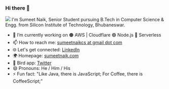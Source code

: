 ### Hi there 👋
<img src="https://komarev.com/ghpvc/?username=sumeetweb">  
I'm Sumeet Naik, Senior Student pursuing B.Tech in Computer Science & Engg. from Silicon Institute of Technology, Bhubaneswar.  

- 🔭 I’m currently working on 🟠 AWS | Cloudflare 🟢 Node.js 🔴 Serverless
- 📫 How to reach me: [sumeetnaikcs at gmail dot com](mailto:sumeetnaikcs@gmail.com)  
- 🌐 Let's get connected: [LinkedIn](https://www.linkedin.com/in/sumeetnaik19/)
- 🌍 Homepage: [sumeetnaik.com](https://sumeetnaik.com)  
- 🐥 Bird app: [Twitter](https://twitter.com/sumeetweb)  
- 😄 Pronouns: He / Him / His  
- ⚡ Fun fact: "Like Java, there is JavaScript; For Coffee, there is CoffeeScript;"

